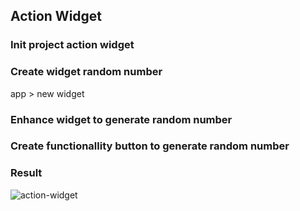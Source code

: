 ## Action Widget

### Init project action widget

### Create widget random number
app > new widget

### Enhance widget to generate random number

### Create functionallity button to generate random number

### Result
![action-widget](https://user-images.githubusercontent.com/27923352/190903507-0477f117-2ab0-4ccc-89ab-b52a80e9e736.gif)
